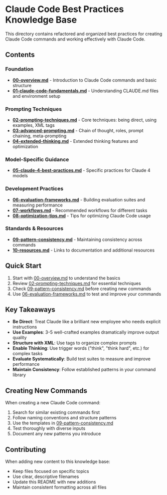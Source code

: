# Claude Code Best Practices Knowledge Base

This directory contains refactored and organized best practices for creating Claude Code commands and working effectively with Claude Code.

## Contents

### Foundation
- **[00-overview.md](00-overview.md)** - Introduction to Claude Code commands and basic structure
- **[01-claude-code-fundamentals.md](01-claude-code-fundamentals.md)** - Understanding CLAUDE.md files and environment setup

### Prompting Techniques
- **[02-prompting-techniques.md](02-prompting-techniques.md)** - Core techniques: being direct, using examples, XML tags
- **[03-advanced-prompting.md](03-advanced-prompting.md)** - Chain of thought, roles, prompt chaining, meta-prompting
- **[04-extended-thinking.md](04-extended-thinking.md)** - Extended thinking features and optimization

### Model-Specific Guidance
- **[05-claude-4-best-practices.md](05-claude-4-best-practices.md)** - Specific practices for Claude 4 models

### Development Practices
- **[06-evaluation-frameworks.md](06-evaluation-frameworks.md)** - Building evaluation suites and measuring performance
- **[07-workflows.md](07-workflows.md)** - Recommended workflows for different tasks
- **[08-optimization-tips.md](08-optimization-tips.md)** - Tips for optimizing Claude Code usage

### Standards & Resources
- **[09-pattern-consistency.md](09-pattern-consistency.md)** - Maintaining consistency across commands
- **[10-resources.md](10-resources.md)** - Links to documentation and additional resources

## Quick Start

1. Start with [00-overview.md](00-overview.md) to understand the basics
2. Review [02-prompting-techniques.md](02-prompting-techniques.md) for essential techniques
3. Check [09-pattern-consistency.md](09-pattern-consistency.md) before creating new commands
4. Use [06-evaluation-frameworks.md](06-evaluation-frameworks.md) to test and improve your commands

## Key Takeaways

- **Be Direct**: Treat Claude like a brilliant new employee who needs explicit instructions
- **Use Examples**: 3-5 well-crafted examples dramatically improve output quality
- **Structure with XML**: Use tags to organize complex prompts
- **Enable Thinking**: Use trigger words ("think", "think hard", etc.) for complex tasks
- **Evaluate Systematically**: Build test suites to measure and improve performance
- **Maintain Consistency**: Follow established patterns in your command library

## Creating New Commands

When creating a new Claude Code command:

1. Search for similar existing commands first
2. Follow naming conventions and structure patterns
3. Use the templates in [09-pattern-consistency.md](09-pattern-consistency.md)
4. Test thoroughly with diverse inputs
5. Document any new patterns you introduce

## Contributing

When adding new content to this knowledge base:
- Keep files focused on specific topics
- Use clear, descriptive filenames
- Update this README with new additions
- Maintain consistent formatting across all files